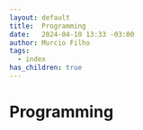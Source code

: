 ```yaml
---
layout: default
title:  Programming
date:   2024-04-10 13:33 -03:00
author: Murcio Filho
tags:
  - index
has_children: true
---
```


# Programming

